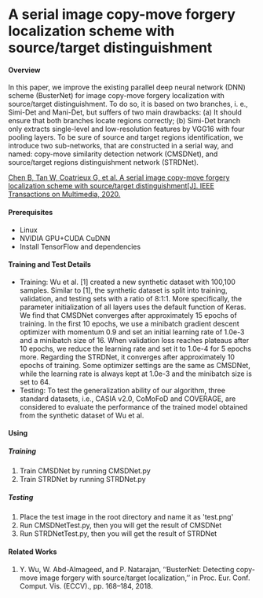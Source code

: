 # A serial image copy-move forgery localization scheme with source/target distinguishment

#### Overview
In this paper, we improve the existing parallel deep neural network (DNN) scheme (BusterNet) for image copy-move forgery localization with source/target distinguishment. To do so, it is based on two branches, i. e., Simi-Det and Mani-Det, but suffers of two main drawbacks: (a) It should ensure that both branches locate regions correctly; (b) Simi-Det branch only extracts single-level and low-resolution features by VGG16 with four pooling layers. To be sure of source and target regions identification, we introduce two sub-networks, that are constructed in a serial way, and named: copy-move similarity detection network (CMSDNet), and source/target regions distinguishment network (STRDNet).

[Chen B, Tan W, Coatrieux G, et al. A serial image copy-move forgery localization scheme with source/target distinguishment[J]. IEEE Transactions on Multimedia, 2020.](https://ieeexplore.ieee.org/abstract/document/9207851/)

#### Prerequisites
- Linux
- NVIDIA GPU+CUDA CuDNN 
- Install TensorFlow and dependencies

#### Training and Test Details
- Training: Wu et al. [1] created a new synthetic dataset with 100,100 samples. Similar to [1], the synthetic dataset is split into training, validation, and testing sets with a ratio of 8:1:1. More specifically, the parameter initialization of all layers uses the default function of Keras. We find that CMSDNet converges after approximately 15 epochs of training. In the first 10 epochs, we use a minibatch gradient descent optimizer with momentum 0.9 and set an initial learning rate of 1.0e-3 and a minibatch size of 16. When validation loss reaches plateaus after 10 epochs, we reduce the learning rate and set it to 1.0e-4 for 5 epochs more. Regarding the STRDNet, it converges after approximately 10 epochs of training. Some optimizer settings are the same as CMSDNet, while the learning rate is always kept at 1.0e-3 and the minibatch size is set to 64.
- Testing: To test the generalization ability of our algorithm, three standard datasets, i.e., CASIA v2.0, CoMoFoD and COVERAGE, are considered to evaluate the performance of the trained model obtained from the synthetic dataset of Wu et al. 

#### Using
##### Training
1. Train CMSDNet by running CMSDNet.py
2. Train STRDNet by running STRDNet.py
##### Testing
1.  Place the test image in the root directory and name it as 'test.png'
2.  Run CMSDNetTest.py, then you will get the result of CMSDNet
3.  Run STRDNetTest.py, then you will get the result of STRDNet

#### Related Works

1.  Y. Wu, W. Abd-Almageed, and P. Natarajan, ‘‘BusterNet: Detecting
    copy-move image forgery with source/target localization,’’ in Proc. Eur.
    Conf. Comput. Vis. (ECCV)., pp. 168–184, 2018.
